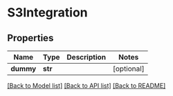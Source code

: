 # S3Integration

## Properties
Name | Type | Description | Notes
------------ | ------------- | ------------- | -------------
**dummy** | **str** |  | [optional] 

[[Back to Model list]](../README.md#documentation-for-models) [[Back to API list]](../README.md#documentation-for-api-endpoints) [[Back to README]](../README.md)


